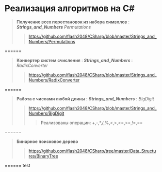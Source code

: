 Реализация алгоритмов на C#
======

>**Получение всех перестановок из набора символов**  : ***Strings_and_Numbers*** *Permutations*
>><https://github.com/flash2048/CSharp/blob/master/Strings_and_Numbers/Permutations>

======

>**Конвертер систем счисления**  : ***Strings_and_Numbers*** : *RadixConverter*
>><https://github.com/flash2048/CSharp/blob/master/Strings_and_Numbers/RadixConverter>

======

>**Работа с числами любой длины**  : ***Strings_and_Numbers*** : *BigDigit*
>><https://github.com/flash2048/CSharp/blob/master/Strings_and_Numbers/BigDigit>
>>>Реализованы операции: +,-,*,/,%,<,>,<=,>=,!=,==

======

>**Бинарное поисковое дерево**
>><https://github.com/flash2048/CSharp/tree/master/Data_Structures/BinaryTree>

======
test
